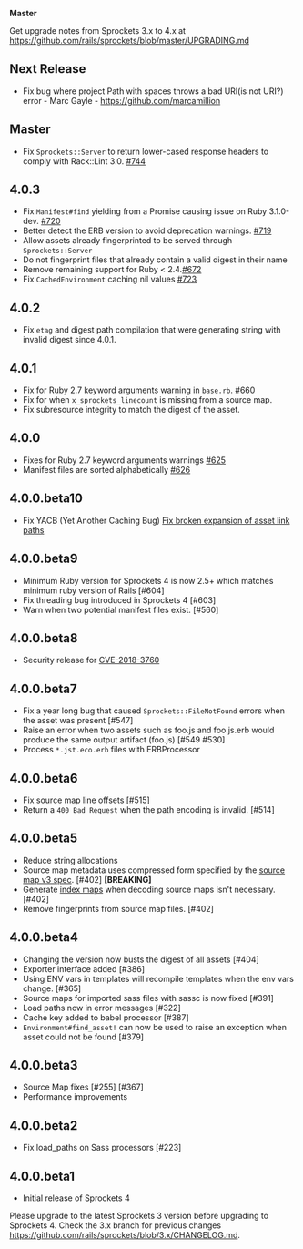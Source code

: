 **Master**

Get upgrade notes from Sprockets 3.x to 4.x at https://github.com/rails/sprockets/blob/master/UPGRADING.md

## Next Release

- Fix bug where project Path with spaces throws a bad URI(is not URI?) error - Marc Gayle - https://github.com/marcamillion

## Master

- Fix `Sprockets::Server` to return lower-cased response headers to comply with Rack::Lint 3.0. [#744](https://github.com/rails/sprockets/pull/744)

## 4.0.3

- Fix `Manifest#find` yielding from a Promise causing issue on Ruby 3.1.0-dev. [#720](https://github.com/rails/sprockets/pull/720)
- Better detect the ERB version to avoid deprecation warnings. [#719](https://github.com/rails/sprockets/pull/719)
- Allow assets already fingerprinted to be served through `Sprockets::Server`
- Do not fingerprint files that already contain a valid digest in their name
- Remove remaining support for Ruby < 2.4.[#672](https://github.com/rails/sprockets/pull/672)
- Fix `CachedEnvironment` caching nil values [#723](https://github.com/rails/sprockets/pull/723)

## 4.0.2

- Fix `etag` and digest path compilation that were generating string with invalid digest since 4.0.1.

## 4.0.1

- Fix for Ruby 2.7 keyword arguments warning in `base.rb`. [#660](https://github.com/rails/sprockets/pull/660)
- Fix for when `x_sprockets_linecount` is missing from a source map.
- Fix subresource integrity to match the digest of the asset.

## 4.0.0

- Fixes for Ruby 2.7 keyword arguments warnings [#625](https://github.com/rails/sprockets/pull/625)
- Manifest files are sorted alphabetically [#626](https://github.com/rails/sprockets/pull/626)

## 4.0.0.beta10

- Fix YACB (Yet Another Caching Bug) [Fix broken expansion of asset link paths](https://github.com/rails/sprockets/pull/614)

## 4.0.0.beta9

- Minimum Ruby version for Sprockets 4 is now 2.5+ which matches minimum ruby version of Rails [#604]
- Fix threading bug introduced in Sprockets 4 [#603]
- Warn when two potential manifest files exist. [#560]

## 4.0.0.beta8

- Security release for [CVE-2018-3760](https://cve.mitre.org/cgi-bin/cvename.cgi?name=CVE-2018-3760)

## 4.0.0.beta7

- Fix a year long bug that caused `Sprockets::FileNotFound` errors when the asset was present [#547]
- Raise an error when two assets such as foo.js and foo.js.erb would produce the same output artifact (foo.js) [#549 #530]
- Process `*.jst.eco.erb` files with ERBProcessor

## 4.0.0.beta6

- Fix source map line offsets [#515]
- Return a `400 Bad Request` when the path encoding is invalid. [#514]

## 4.0.0.beta5

- Reduce string allocations
- Source map metadata uses compressed form specified by the [source map v3 spec](https://docs.google.com/document/d/1U1RGAehQwRypUTovF1KRlpiOFze0b-_2gc6fAH0KY0k). [#402] **[BREAKING]**
- Generate [index maps](https://docs.google.com/document/d/1U1RGAehQwRypUTovF1KRlpiOFze0b-_2gc6fAH0KY0k/edit#heading=h.535es3xeprgt) when decoding source maps isn't necessary. [#402]
- Remove fingerprints from source map files. [#402]

## 4.0.0.beta4

- Changing the version now busts the digest of all assets [#404]
- Exporter interface added [#386]
- Using ENV vars in templates will recompile templates when the env vars change. [#365]
- Source maps for imported sass files with sassc is now fixed [#391]
- Load paths now in error messages [#322]
- Cache key added to babel processor [#387]
- `Environment#find_asset!` can now be used to raise an exception when asset could not be found [#379]

## 4.0.0.beta3

- Source Map fixes [#255] [#367]
- Performance improvements

## 4.0.0.beta2

- Fix load_paths on Sass processors [#223]


## 4.0.0.beta1

- Initial release of Sprockets 4

Please upgrade to the latest Sprockets 3 version before upgrading to Sprockets 4. Check the 3.x branch for previous changes https://github.com/rails/sprockets/blob/3.x/CHANGELOG.md.
